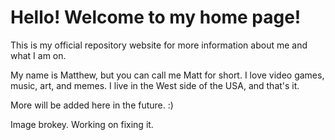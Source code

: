 # Hello! Welcome to my home page!
This is my official repository website for more information about me and what I am on.

My name is Matthew, but you can call me Matt for short. I love video games, music, art, and memes. I live in the West side of the USA, and that's it.

More will be added here in the future. :)

Image brokey. Working on fixing it.
